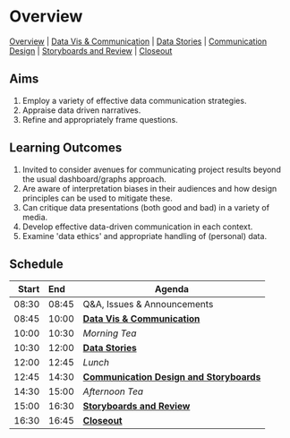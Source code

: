 # Overview

[Overview](./00_overview.md) |
[Data Vis & Communication](./01_dataviscomms.md) |
[Data Stories](./02_datastories.md) |
[Communication Design](./03_commuicationDesign.md) |
[Storyboards and Review](./04_review.md)  |
[Closeout](./05_closeout.md)

## Aims

1. Employ a variety of effective data communication strategies.
2. Appraise data driven narratives.
3. Refine and appropriately frame questions.

## Learning Outcomes

1. Invited to consider avenues for communicating project results beyond the usual dashboard/graphs approach.
2. Are aware of interpretation biases in their audiences and how design principles can be used to mitigate these.
3. Can critique data presentations (both good and bad) in a variety of media.
4. Develop effective data-driven communication in each context.
5. Examine 'data ethics' and appropriate handling of (personal) data.

## Schedule

| Start | End   | Agenda                                     |
| -----:|:----- | ------------------------------------------ |
| 08:30 | 08:45 | Q&A, Issues & Announcements                |
| 08:45 | 10:00 | [**Data Vis & Communication**]             |
| 10:00 | 10:30 | *Morning Tea*                              |
| 10:30 | 12:00 | [**Data Stories**]                         |
| 12:00 | 12:45 | *Lunch*                                    |
| 12:45 | 14:30 | [**Communication Design and Storyboards**] |
| 14:30 | 15:00 | *Afternoon Tea*                            |
| 15:00 | 16:30 | [**Storyboards and Review**]               |
| 16:30 | 16:45 | [**Closeout**]                             |

[**Data Vis & Communication**]: ./01_dataviscomms.md

[**Data Stories**]: ./02_datastories.md

[**Communication Design and Storyboards**]: ./03_commuicationDesign.md

[**Storyboards and Review**]: ./04_review.md

[**Closeout**]: ./05_closeout.md
